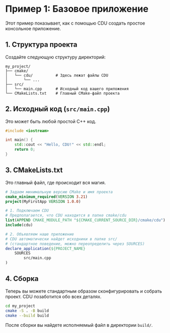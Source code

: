 # Пример 1: Базовое приложение

Этот пример показывает, как с помощью CDU создать простое консольное приложение.

## 1. Структура проекта

Создайте следующую структуру директорий:

```
my_project/
├── cmake/
│   └── cdu/          # Здесь лежат файлы CDU
│       └── ...
├── src/
│   └── main.cpp      # Исходный код вашего приложения
└── CMakeLists.txt    # Главный CMake-файл проекта
```

## 2. Исходный код (`src/main.cpp`)

Это может быть любой простой C++ код.

```cpp
#include <iostream>

int main() {
    std::cout << "Hello, CDU!" << std::endl;
    return 0;
}
```

## 3. CMakeLists.txt

Это главный файл, где происходит вся магия.

```cmake
# Задаем минимальную версию CMake и имя проекта
cmake_minimum_required(VERSION 3.21)
project(MyFirstApp VERSION 1.0.0)

# 1. Подключаем CDU
# Предполагается, что CDU находится в папке cmake/cdu
list(APPEND CMAKE_MODULE_PATH "${CMAKE_CURRENT_SOURCE_DIR}/cmake/cdu")
include(cdu)

# 2. Объявляем наше приложение
# CDU автоматически найдет исходники в папке src/
# (стандартное поведение, можно переопределить через SOURCES)
declare_application(${PROJECT_NAME}
    SOURCES
        src/main.cpp
)
```

## 4. Сборка

Теперь вы можете стандартным образом сконфигурировать и собрать проект. CDU позаботится обо всех деталях.

```bash
cd my_project
cmake -S . -B build
cmake --build build
```

После сборки вы найдете исполняемый файл в директории `build/`.
